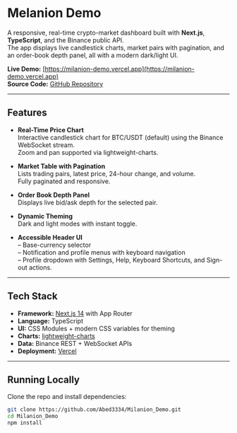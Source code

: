 # Melanion Demo

A responsive, real-time crypto-market dashboard built with **Next.js**, **TypeScript**, and the Binance public API.  
The app displays live candlestick charts, market pairs with pagination, and an order-book depth panel, all with a modern dark/light UI.

 **Live Demo:** [https://milanion-demo.vercel.app](https://milanion-demo.vercel.app)  
 **Source Code:** [GitHub Repository](https://github.com/Abed3334/Milanion_Demo)

---

## Features
- **Real-Time Price Chart**  
  Interactive candlestick chart for BTC/USDT (default) using the Binance WebSocket stream.  
  Zoom and pan supported via lightweight-charts.

- **Market Table with Pagination**  
  Lists trading pairs, latest price, 24-hour change, and volume.  
  Fully paginated and responsive.

- **Order Book Depth Panel**  
  Displays live bid/ask depth for the selected pair.

- **Dynamic Theming**  
  Dark and light modes with instant toggle.

- **Accessible Header UI**  
  – Base-currency selector  
  – Notification and profile menus with keyboard navigation  
  – Profile dropdown with Settings, Help, Keyboard Shortcuts, and Sign-out actions.

---

## Tech Stack
- **Framework:** [Next.js 14](https://nextjs.org) with App Router  
- **Language:** TypeScript  
- **UI:** CSS Modules + modern CSS variables for theming  
- **Charts:** [lightweight-charts](https://tradingview.github.io/lightweight-charts/)  
- **Data:** Binance REST + WebSocket APIs  
- **Deployment:** [Vercel](https://vercel.com)

---

##  Running Locally

Clone the repo and install dependencies:

```bash
git clone https://github.com/Abed3334/Milanion_Demo.git
cd Milanion_Demo
npm install

